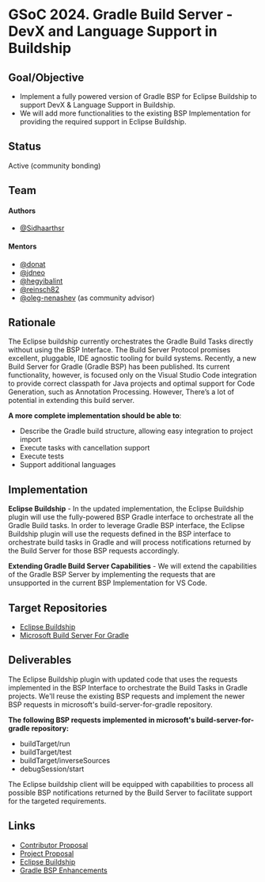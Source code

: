 
# GSoC 2024. Gradle Build Server - DevX and Language Support in Buildship

## Goal/Objective
- Implement a fully powered version of Gradle BSP for Eclipse Buildship to support DevX & Language Support in Buildship.
- We will add more functionalities to the existing BSP Implementation for providing the required support in Eclipse Buildship.

## Status
Active (community bonding)

## Team
#### Authors
- [@Sidhaarthsr](https://github.com/Sidhaarthsr)

#### Mentors

- [@donat](https://github.com/donat)
- [@jdneo](https://github.com/jdneo)
- [@hegyibalint](https://github.com/hegyibalint)
- [@reinsch82](https://github.com/reinsch82)
- [@oleg-nenashev](https://github.com/oleg-nenashev) (as community advisor)

## Rationale
The Eclipse buildship currently orchestrates the Gradle Build Tasks directly without using the BSP Interface. The Build Server Protocol promises excellent, pluggable, IDE agnostic tooling for build systems. Recently, a new Build Server for Gradle (Gradle BSP) has been published. Its current functionality, however, is focused only on the Visual Studio Code integration to provide correct classpath for Java projects and optimal support for Code Generation, such as Annotation Processing. However, There’s a lot of potential in extending this build server. 

**A more complete implementation should be able to**:
- Describe the Gradle build structure, allowing easy integration to project import
- Execute tasks with cancellation support
- Execute tests
- Support additional languages

## Implementation

**Eclipse Buildship** - In the updated implementation, the Eclipse Buildship plugin will use the fully-powered BSP Gradle interface to orchestrate all the Gradle Build tasks. In order to leverage Gradle BSP interface, the Eclipse Buildship plugin will use the requests defined in the BSP interface to orchestrate build tasks in Gradle and will process notifications returned by the Build Server for those BSP requests accordingly.

**Extending Gradle Build Server Capabilities** - We will extend the capabilities of the Gradle BSP Server by implementing the requests that are unsupported in the current BSP Implementation for VS Code.

## Target Repositories
- [Eclipse Buildship](https://github.com/eclipse/buildship)
- [Microsoft Build Server For Gradle](https://github.com/microsoft/build-server-for-gradle)

## Deliverables

The Eclipse Buildship plugin with updated code that uses the requests implemented in the BSP Interface to orchestrate the Build Tasks in Gradle projects. We'll reuse the existing BSP requests and implement the newer BSP requests in microsoft's build-server-for-gradle repository.

**The following BSP requests implemented in microsoft's build-server-for-gradle repository:** 
- buildTarget/run
- buildTarget/test
- buildTarget/inverseSources
- debugSession/start

The Eclipse buildship client will be equipped with capabilities to process all possible BSP notifications returned by the Build Server to facilitate support for the targeted requirements.

## Links
- [Contributor Proposal](https://docs.google.com/document/d/1ptbZvt8_dW0bgUAZfh7m-Oo3RtC4XTiY9frIrf2_OBQ/edit?usp=sharing)
- [Project Proposal](https://gitlab.eclipse.org/eclipsefdn/emo-team/gsoc-at-the-ef/-/issues/5)
- [Eclipse Buildship](Placeholder)
- [Gradle BSP Enhancements](Placeholder)
